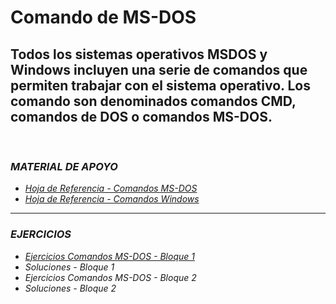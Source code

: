 # Comando de MS-DOS
Todos los sistemas operativos MSDOS y Windows incluyen una serie de comandos que permiten trabajar con el sistema operativo. Los comando son denominados comandos CMD, comandos de DOS o comandos MS-DOS.
&nbsp;
---
&nbsp;
### ***MATERIAL DE APOYO***
* [*Hoja de Referencia - Comandos MS-DOS*](https://github.com/formaciones/ms-dos/blob/main/MSDOS_CommandsReference.pdf)
* [*Hoja de Referencia - Comandos Windows*](https://github.com/formaciones/ms-dos/blob/main/Windows_CommandsReference.pdf)
&nbsp;
---
### ***EJERCICIOS***
* [*Ejercicios Comandos MS-DOS - Bloque 1*](https://github.com/formaciones/ms-dos/blob/main/EJERCICIOS-1.md)
* *Soluciones - Bloque 1*
* *Ejercicios Comandos MS-DOS - Bloque 2*
* *Soluciones - Bloque 2*

